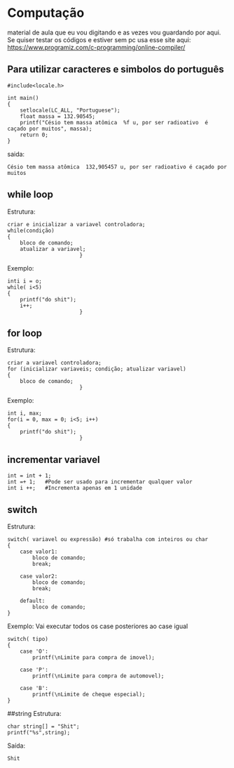 # Computação
material de aula que eu vou digitando e as vezes vou guardando por aqui.
Se quiser testar os códigos e estiver sem pc usa esse site aqui:
https://www.programiz.com/c-programming/online-compiler/

## Para utilizar caracteres e simbolos do português 
    
    #include<locale.h> 
    
    int main()
    {
        setlocale(LC_ALL, "Portuguese");
        float massa = 132.90545;
        printf("Césio tem massa atômica  %f u, por ser radioativo  é caçado por muitos", massa);
        return 0;
    }
    
saida:

    Césio tem massa atômica  132,905457 u, por ser radioativo é caçado por muitos
    
## while loop
Estrutura:
    
    criar e inicializar a variavel controladora;
    while(condição)
    {   
        bloco de comando;
        atualizar a variavel;
                           }
Exemplo:

    inti i = o;
    while( i<5)
    {
        printf("do shit");
        i++;
                           }
                           
## for loop
Estrutura:
    
    criar a variavel controladora;
    for (inicializar variaveis; condição; atualizar variavel)
    {   
        bloco de comando;
                           }
Exemplo:

    int i, max;
    for(i = 0, max = 0; i<5; i++)
    {   
        printf("do shit");
                           }
                           
## incrementar variavel
    int = int + 1; 
    int =+ 1;   #Pode ser usado para incrementar qualquer valor
    int i ++;   #Incrementa apenas em 1 unidade
    
## switch
Estrutura:
    
    switch( variavel ou expressão) #só trabalha com inteiros ou char
    {
        case valor1:
            bloco de comando;
            break;
        
        case valor2:
            bloco de comando;
            break;
        
        default:
            bloco de comando;
    }
Exemplo:
Vai executar todos os case posteriores ao case igual

    switch( tipo) 
    {
        case 'O':
            printf(\nLimite para compra de imovel);
        
        case 'P':
            printf(\nLimite para compra de automovel);
        
        case 'B':
            printf(\nLimite de cheque especial);
    }

##string
Estrutura: 

    char string[] = "Shit";
    printf("%s",string);
Saída:

    Shit
    
